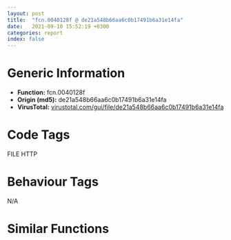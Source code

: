 ```yaml
---
layout: post
title:  "fcn.0040128f @ de21a548b66aa6c0b17491b6a31e14fa"
date:   2021-09-10 15:52:19 +0300
categories: report
index: false
---
```


# Generic Information
- **Function:** fcn.0040128f
- **Origin (md5):** de21a548b66aa6c0b17491b6a31e14fa
- **VirusTotal:** [virustotal.com/gui/file/de21a548b66aa6c0b17491b6a31e14fa][virustotal_ref]

# Code Tags
<span class="tag" id="FILE">FILE</span>
<span class="tag" id="HTTP">HTTP</span>


# Behaviour Tags
<span class="bhv-tag" id="na">N/A</span>

# Similar Functions
<script type="text/javascript" src="https://www.gstatic.com/charts/loader.js"></script>
<script type="text/javascript">

    google.charts.load('current', {'packages':['corechart']});
    google.charts.setOnLoadCallback(drawChart);

    function drawChart() {
    var data = new google.visualization.DataTable();
        data.addColumn('number', 'X');
        data.addColumn('number', 'Y');
        data.addColumn({type: 'string', role: 'tooltip', 'p': {'html': true}});
        data.addColumn({'type': 'string', 'role': 'style'});
        
        data.addRows([
    [-349.9229431152344, -97.35689544677734, '<b><a href="/report/fcn.0040128f@de21a548b66aa6c0b17491b6a31e14fa">fcn.0040128f</a><br>@de21a548b66aa6c0b17491b6a31e14fa</b><br>jmp 0x40469c<br>push ebp<br>lea ebp, [esp-0x20c]<br>sub esp, 0x20c<br>push 0xffffffffffffffff<br>push 0x43a28f<br>mov eax, dword<br>push eax<br>mov eax, 0x402c<br>call fcn.0040cf10<br>mov eax, dword[0x4481b0]<br>xor eax, ebp<br>mov dword[ebp+0x208], eax<br>push ebx<br>push esi<br>push edi<br>push eax<br>lea eax, [ebp-0xc]<br>mov dword<br>mov eax, dword[ebp+0x214]<br>mov ecx, dword[eax-0xc]<br>xor ebx, ebx<br>cmp ecx, ebx<br>mov dword[ebp-4], 4<br>jne 0x404739<br>lea ecx, [eax-0x10]<br>call fcn.00401050<br>mov ecx, dword[ebp+0x218]<br>add ecx, 0xfffffff0<br>call fcn.00401050<br>mov ecx, dword[ebp+0x21c]<br>add ecx, 0xfffffff0<br>call fcn.00401050<br>mov ecx, dword[ebp+0x220]<br>add ecx, 0xfffffff0<br>call fcn.00401050<br>mov ecx, dword[ebp+0x224]<br>add ecx, 0xfffffff0<br>call fcn.00401050<br>xor eax, eax<br>jmp 0x404b75<br>push eax<br>lea eax, [ebp-0x38]<br>push eax<br>call fcn.0040145b<br>pop ecx<br>pop ecx<br>push 0x4498ac<br>lea ecx, [ebp-0x14]<br>mov byte[ebp-4], 5<br>call fcn.004014a1<br>lea eax, [ebp-0x1c]<br>push eax<br>mov byte[ebp-4], 6<br>call fcn.00401483<br>pop ecx<br>push eax<br>lea ecx, [ebp-0x14]<br>mov byte[ebp-4], 7<br>call fcn.00401069<br>mov ecx, dword[ebp-0x1c]<br>add ecx, 0xfffffff0<br>mov byte[ebp-4], 6<br>call fcn.00401050<br>mov esi, 0x104<br>push esi<br>lea ecx, [ebp-0x14]<br>call fcn.00401393<br>push eax<br>call dword[sym.imp.SHLWAPI.dll_PathRemoveFileSpecW]<br>push 0xffffffffffffffff<br>lea ecx, [ebp-0x14]<br>call fcn.00401532<br>push str.Episode<br>push esi<br>lea ecx, [ebp-0x14]<br>call fcn.00401393<br>mov edi, dword[sym.imp.SHLWAPI.dll_PathAppendW]<br>push eax<br>call edi<br>push 0xffffffffffffffff<br>lea ecx, [ebp-0x14]<br>call fcn.00401532<br>push dword[ebp-0x14]<br>call dword[sym.imp.SHLWAPI.dll_PathFileExistsW]<br>test eax, eax<br>jne 0x4047ef<br>push ebx<br>push dword[ebp-0x14]<br>push ebx<br>call dword[sym.imp.SHELL32.dll_SHCreateDirectoryExW]<br>push dword[ebp-0x14]<br>call fcn.0040170d<br>pop ecx<br>push 0x80<br>push dword[ebp-0x14]<br>call dword[sym.imp.KERNEL32.dll_SetFileAttributesW]<br>lea eax, [ebp-0x14]<br>push eax<br>lea ecx, [ebp-0x18]<br>call fcn.004010be<br>push dword[ebp+0x21c]<br>lea ecx, [ebp-0x18]<br>push esi<br>mov byte[ebp-4], 8<br>call fcn.00401393<br>push eax<br>call edi<br>push 0xffffffffffffffff<br>lea ecx, [ebp-0x18]<br>call fcn.00401532<br>lea eax, [ebp-0x14]<br>push eax<br>lea ecx, [ebp-0x24]<br>call fcn.004010be<br>push str._bind_777<br>lea eax, [ebp+0x220]<br>push eax<br>lea eax, [ebp-0x1c]<br>push eax<br>mov byte[ebp-4], 9<br>call fcn.00401005<br>add esp, 0xc<br>push dword[eax]<br>lea ecx, [ebp-0x24]<br>push esi<br>mov byte[ebp-4], 0xa<br>call fcn.00401393<br>push eax<br>call edi<br>mov ecx, dword[ebp-0x1c]<br>add ecx, 0xfffffff0<br>mov byte[ebp-4], 9<br>call fcn.00401050<br>push 0xffffffffffffffff<br>lea ecx, [ebp-0x24]<br>call fcn.00401532<br>push str..url<br>lea ecx, [ebp-0x24]<br>call fcn.004013ed<br>push dword[ebp-0x18]<br>mov esi, dword[sym.imp.KERNEL32.dll_DeleteFileW]<br>mov byte[ebp-0xd], bl<br>call esi<br>push ebx<br>push ebx<br>push ebx<br>push ebx<br>push str.DownlaodAndCreateLink<br>call dword[sym.imp.WININET.dll_InternetOpenW]<br>cmp eax, ebx<br>mov dword[ebp-0x30], eax<br>je 0x4049c3<br>push ebx<br>push 0x80000000<br>push ebx<br>push ebx<br>push dword[ebp+0x214]<br>push eax<br>call dword[sym.imp.WININET.dll_InternetOpenUrlW]<br>cmp eax, ebx<br>mov dword[ebp-0x20], eax<br>je 0x4049a9<br>mov edi, dword[sym.imp.WININET.dll_HttpQueryInfoW]<br>push ebx<br>lea ecx, [ebp-0x34]<br>push ecx<br>lea ecx, [ebp-0x1c]<br>push ecx<br>push 0x20000005<br>push eax<br>mov dword[ebp-0x1c], ebx<br>mov dword[ebp-0x34], 4<br>call edi<br>test eax, eax<br>jne 0x4048f7<br>push str._Statistics::DownlaodAndCreateLink__DownlaodAndRun:HttpQueryInfo_Error.<br>call dword[sym.imp.KERNEL32.dll_OutputDebugStringW]<br>mov byte[ebp-0xd], 1<br>push ebx<br>lea eax, [ebp-0x34]<br>push eax<br>lea eax, [ebp-0x2c]<br>push eax<br>push 0x20000013<br>push dword[ebp-0x20]<br>mov dword[ebp-0x2c], ebx<br>call edi<br>test eax, eax<br>jne 0x404915<br>mov byte[ebp-0xd], 1<br>cmp dword[ebp-0x2c], 0xc8<br>je 0x404922<br>mov byte[ebp-0xd], 1<br>cmp byte[ebp-0xd], bl<br>jne 0x40499e<br>cmp dword[ebp-0x1c], ebx<br>je 0x40499e<br>push 0x43f974<br>push dword[ebp-0x18]<br>call fcn.0040cea7<br>mov edi, eax<br>cmp edi, ebx<br>pop ecx<br>pop ecx<br>jne 0x404952<br>push str._Statistics::DownlaodAndCreateLink__DownlaodAndRun:File_Create_Error<br>call dword[sym.imp.KERNEL32.dll_OutputDebugStringW]<br>mov byte[ebp-0xd], 1<br>jmp 0x40499e<br>mov dword[ebp-0x28], ebx<br>lea eax, [ebp-0x28]<br>push eax<br>push 0x4000<br>lea eax, [ebp-0x4038]<br>push eax<br>push dword[ebp-0x20]<br>call dword[sym.imp.WININET.dll_InternetReadFile]<br>cmp eax, ebx<br>je 0x404993<br>cmp dword[ebp-0x28], ebx<br>je 0x404997<br>push edi<br>push dword[ebp-0x28]<br>lea eax, [ebp-0x4038]<br>push 1<br>push eax<br>call fcn.0040cd5f<br>add esp, 0x10<br>cmp dword[ebp-0x28], ebx<br>jne 0x404955<br>jmp 0x404997<br>mov byte[ebp-0xd], 1<br>push edi<br>call fcn.0040cb84<br>pop ecx<br>push dword[ebp-0x20]<br>call dword[sym.imp.WININET.dll_InternetCloseHandle]<br>jmp 0x4049b8<br>push str._Statistics::DownlaodAndCreateLink__DownlaodAndRun:InternetOpenUrl_Error<br>call dword[sym.imp.KERNEL32.dll_OutputDebugStringW]<br>mov byte[ebp-0xd], 1<br>push dword[ebp-0x30]<br>call dword[sym.imp.WININET.dll_InternetCloseHandle]<br>jmp 0x4049d2<br>push 0x43fa60<br>call dword[sym.imp.KERNEL32.dll_OutputDebugStringW]<br>mov byte[ebp-0xd], 1<br>cmp byte[ebp-0xd], bl<br>mov edi, dword[ebp-0x24]<br>jne 0x404afe<br>push ebx<br>call dword[sym.imp.ole32.dll_CoInitialize]<br>cmp eax, ebx<br>jge 0x404a22<br>mov ecx, edi<br>add ecx, 0xfffffff0<br>call fcn.00401050<br>mov ecx, dword[ebp-0x18]<br>add ecx, 0xfffffff0<br>call fcn.00401050<br>mov ecx, dword[ebp-0x14]<br>add ecx, 0xfffffff0<br>call fcn.00401050<br>mov ecx, dword[ebp-0x38]<br>add ecx, 0xfffffff0<br>call fcn.00401050<br>mov ecx, dword[ebp+0x214]<br>add ecx, 0xfffffff0<br>jmp 0x4046f5<br>push edi<br>call esi<br>push dword[ebp+0x224]<br>push dword[ebp+0x218]<br>push dword[ebp-0x18]<br>push edi<br>call fcn.0040156e<br>add esp, 0x10<br>cmp eax, ebx<br>je 0x404af3<br>lea eax, [ebp]<br>push eax<br>call fcn.00401429<br>pop ecx<br>lea eax, [ebp]<br>push eax<br>lea ecx, [ebp-0x2c]<br>call fcn.004013e8<br>push 0x43fa5c<br>push eax<br>lea eax, [ebp-0x1c]<br>push eax<br>mov byte[ebp-4], 0xb<br>call fcn.00401005<br>lea ecx, [ebp+0x220]<br>push ecx<br>push eax<br>lea eax, [ebp-0x30]<br>push eax<br>mov byte[ebp-4], 0xc<br>call fcn.004013a2<br>push str..lnk<br>push eax<br>lea eax, [ebp-0x20]<br>push eax<br>mov byte[ebp-4], 0xd<br>call fcn.00401005<br>add esp, 0x24<br>mov ecx, dword[ebp-0x30]<br>add ecx, 0xfffffff0<br>call fcn.00401050<br>mov ecx, dword[ebp-0x1c]<br>add ecx, 0xfffffff0<br>call fcn.00401050<br>mov ecx, dword[ebp-0x2c]<br>add ecx, 0xfffffff0<br>mov byte[ebp-4], 0x11<br>call fcn.00401050<br>push dword[ebp-0x20]<br>call esi<br>push ebx<br>push dword[ebp+0x224]<br>push edi<br>push dword[ebp-0x18]<br>push ebx<br>push dword[ebp-0x20]<br>call fcn.00401357<br>add esp, 0x18<br>test eax, eax<br>jne 0x404ae6<br>push dword[ebp-0x18]<br>call esi<br>push edi<br>call esi<br>mov ecx, dword[ebp-0x20]<br>add ecx, 0xfffffff0<br>call fcn.00401050<br>jmp 0x404af8<br>push dword[ebp-0x18]<br>call esi<br>call dword[sym.imp.ole32.dll_CoUninitialize]<br>lea ecx, [edi-0x10]<br>call fcn.00401050<br>mov ecx, dword[ebp-0x18]<br>add ecx, 0xfffffff0<br>call fcn.00401050<br>mov ecx, dword[ebp-0x14]<br>add ecx, 0xfffffff0<br>call fcn.00401050<br>mov ecx, dword[ebp-0x38]<br>add ecx, 0xfffffff0<br>call fcn.00401050<br>mov ecx, dword[ebp+0x214]<br>add ecx, 0xfffffff0<br>call fcn.00401050<br>mov ecx, dword[ebp+0x218]<br>add ecx, 0xfffffff0<br>call fcn.00401050<br>mov ecx, dword[ebp+0x21c]<br>add ecx, 0xfffffff0<br>call fcn.00401050<br>mov ecx, dword[ebp+0x220]<br>add ecx, 0xfffffff0<br>call fcn.00401050<br>mov ecx, dword[ebp+0x224]<br>add ecx, 0xfffffff0<br>call fcn.00401050<br>xor eax, eax<br>cmp byte[ebp-0xd], bl<br>sete al<br>mov ecx, dword[ebp-0xc]<br>mov dword<br>pop ecx<br>pop edi<br>pop esi<br>pop ebx<br>mov ecx, dword[ebp+0x208]<br>xor ecx, ebp<br>call fcn.0040b32a<br>add ebp, 0x20c<br>leave <br>ret 0x14<br><eoc> ', 'point { fill-color: #e0440e; }'],
[-625.1304321289062, -195.27066040039062, '<b><a href="/report/fcn.00401569@de21a548b66aa6c0b17491b6a31e14fa">fcn.00401569</a><br>@de21a548b66aa6c0b17491b6a31e14fa</b><br>jmp 0x4040e6<br>push ebp<br>mov ebp, esp<br>push 0xffffffffffffffff<br>push 0x43a17b<br>mov eax, dword<br>push eax<br>mov eax, 0x402c<br>call fcn.0040cf10<br>push ebx<br>push esi<br>push edi<br>mov eax, dword[0x4481b0]<br>xor eax, ebp<br>push eax<br>lea eax, [ebp-0xc]<br>mov dword<br>mov eax, dword[ebp+8]<br>mov ecx, dword[eax-0xc]<br>xor ebx, ebx<br>cmp ecx, ebx<br>mov dword[ebp-4], 1<br>jne 0x404142<br>lea ecx, [eax-0x10]<br>call fcn.00401050<br>mov ecx, dword[ebp+0xc]<br>add ecx, 0xfffffff0<br>call fcn.00401050<br>xor eax, eax<br>jmp 0x40447e<br>push eax<br>lea eax, [ebp-0x1c]<br>push eax<br>call fcn.0040145b<br>pop ecx<br>pop ecx<br>push 0x4498ac<br>lea ecx, [ebp-0x14]<br>mov byte[ebp-4], 2<br>call fcn.004014a1<br>lea eax, [ebp-0x28]<br>push ebx<br>push eax<br>mov byte[ebp-4], 3<br>call fcn.0040123a<br>pop ecx<br>pop ecx<br>push eax<br>lea ecx, [ebp-0x14]<br>mov byte[ebp-4], 4<br>call fcn.00401069<br>mov ecx, dword[ebp-0x28]<br>add ecx, 0xfffffff0<br>mov byte[ebp-4], 3<br>call fcn.00401050<br>push str.loader<br>mov edi, 0x104<br>push edi<br>lea ecx, [ebp-0x14]<br>call fcn.00401393<br>mov esi, dword[sym.imp.SHLWAPI.dll_PathAppendW]<br>push eax<br>call esi<br>push 0xffffffffffffffff<br>lea ecx, [ebp-0x14]<br>call fcn.00401532<br>push dword[ebp-0x14]<br>call dword[sym.imp.SHLWAPI.dll_PathFileExistsW]<br>test eax, eax<br>jne 0x4041e0<br>push ebx<br>push dword[ebp-0x14]<br>push ebx<br>call dword[sym.imp.SHELL32.dll_SHCreateDirectoryExW]<br>push dword[ebp-0x14]<br>call fcn.0040170d<br>pop ecx<br>push 0x80<br>push dword[ebp-0x14]<br>call dword[sym.imp.KERNEL32.dll_SetFileAttributesW]<br>lea eax, [ebp-0x14]<br>push eax<br>lea ecx, [ebp-0x2c]<br>call fcn.004010be<br>push dword[ebp-0x1c]<br>lea ecx, [ebp-0x2c]<br>push edi<br>mov byte[ebp-4], 5<br>call fcn.00401393<br>push eax<br>call esi<br>push 0xffffffffffffffff<br>lea ecx, [ebp-0x2c]<br>call fcn.00401532<br>push ebx<br>push ebx<br>push ebx<br>push ebx<br>push str.DownlaodAndRun<br>mov byte[ebp-0xd], bl<br>call dword[sym.imp.WININET.dll_InternetOpenW]<br>cmp eax, ebx<br>mov edi, dword[ebp-0x2c]<br>mov dword[ebp-0x20], eax<br>je 0x40434b<br>push ebx<br>push 0x80000000<br>push ebx<br>push ebx<br>push dword[ebp+8]<br>push eax<br>call dword[sym.imp.WININET.dll_InternetOpenUrlW]<br>cmp eax, ebx<br>mov dword[ebp-0x18], eax<br>je 0x40432f<br>push ebx<br>lea ecx, [ebp-0x38]<br>push ecx<br>lea ecx, [ebp-0x34]<br>push ecx<br>push 0x20000005<br>push eax<br>mov dword[ebp-0x34], ebx<br>mov dword[ebp-0x38], 4<br>call dword[sym.imp.WININET.dll_HttpQueryInfoW]<br>test eax, eax<br>mov esi, dword[sym.imp.KERNEL32.dll_OutputDebugStringW]<br>jne 0x40427a<br>push str._Statistics::DownlaodAndRun__DownlaodAndRun:HttpQueryInfo_Error.<br>call esi<br>mov byte[ebp-0xd], 1<br>push ebx<br>lea eax, [ebp-0x38]<br>push eax<br>lea eax, [ebp-0x30]<br>push eax<br>push 0x20000013<br>push dword[ebp-0x18]<br>mov dword[ebp-0x30], ebx<br>call dword[sym.imp.WININET.dll_HttpQueryInfoW]<br>test eax, eax<br>jne 0x40429c<br>mov byte[ebp-0xd], 1<br>cmp dword[ebp-0x30], 0xc8<br>je 0x4042a9<br>mov byte[ebp-0xd], 1<br>cmp byte[ebp-0xd], bl<br>jne 0x404324<br>cmp dword[ebp-0x34], ebx<br>je 0x404324<br>push 0x43f974<br>push edi<br>call fcn.0040cea7<br>cmp eax, ebx<br>pop ecx<br>pop ecx<br>mov dword[ebp-0x28], eax<br>jne 0x4042d4<br>push str._Statistics::DownlaodAndRun__DownlaodAndRun:File_Create_Error<br>call esi<br>mov byte[ebp-0xd], 1<br>jmp 0x404324<br>mov dword[ebp-0x24], ebx<br>lea eax, [ebp-0x24]<br>push eax<br>push 0x4000<br>lea eax, [ebp-0x4038]<br>push eax<br>push dword[ebp-0x18]<br>call dword[sym.imp.WININET.dll_InternetReadFile]<br>cmp eax, ebx<br>je 0x404317<br>cmp dword[ebp-0x24], ebx<br>je 0x40431b<br>push dword[ebp-0x28]<br>lea eax, [ebp-0x4038]<br>push dword[ebp-0x24]<br>push 1<br>push eax<br>call fcn.0040cd5f<br>add esp, 0x10<br>cmp dword[ebp-0x24], ebx<br>jne 0x4042d7<br>jmp 0x40431b<br>mov byte[ebp-0xd], 1<br>push dword[ebp-0x28]<br>call fcn.0040cb84<br>pop ecx<br>push dword[ebp-0x18]<br>call dword[sym.imp.WININET.dll_InternetCloseHandle]<br>jmp 0x404340<br>mov esi, dword[sym.imp.KERNEL32.dll_OutputDebugStringW]<br>push str._Statistics::DownlaodAndRun__DownlaodAndRun:InternetOpenUrl_Error<br>call esi<br>mov byte[ebp-0xd], 1<br>push dword[ebp-0x20]<br>call dword[sym.imp.WININET.dll_InternetCloseHandle]<br>jmp 0x40435c<br>mov esi, dword[sym.imp.KERNEL32.dll_OutputDebugStringW]<br>push str._Statistics::DownlaodAndRun__DownlaodAndRun:InternetOpen_Error<br>call esi<br>mov byte[ebp-0xd], 1<br>cmp byte[ebp-0xd], bl<br>jne 0x404442<br>push edi<br>call fcn.0040110e<br>test eax, eax<br>pop ecx<br>je 0x404442<br>lea ecx, [ebp-0x18]<br>call fcn.0040141f<br>push edi<br>lea ecx, [ebp-0x18]<br>mov byte[ebp-4], 6<br>call fcn.004011cc<br>test eax, eax<br>jne 0x4043c9<br>push str.Check_Downlaod_File_Sign_fail<br>call esi<br>lea ecx, [ebp-0x18]<br>mov byte[ebp-4], 5<br>call fcn.004012b2<br>lea ecx, [edi-0x10]<br>call fcn.00401050<br>mov ecx, dword[ebp-0x14]<br>add ecx, 0xfffffff0<br>call fcn.00401050<br>mov ecx, dword[ebp-0x1c]<br>add ecx, 0xfffffff0<br>call fcn.00401050<br>mov ecx, dword[ebp+8]<br>add ecx, 0xfffffff0<br>jmp 0x40412b<br>lea eax, [ebp-0x1c]<br>push eax<br>mov esi, str.QQLive<br>lea eax, [ebp-0x20]<br>push esi<br>push eax<br>call fcn.00401604<br>push dword[eax]<br>mov byte[ebp-4], 7<br>push edi<br>call fcn.004016db<br>mov ecx, dword[ebp-0x20]<br>add esp, 0x14<br>add ecx, 0xfffffff0<br>mov byte[ebp-4], 6<br>call fcn.00401050<br>lea eax, [ebp-0x1c]<br>push eax<br>lea eax, [ebp-0x20]<br>push esi<br>push eax<br>call fcn.00401604<br>push dword[eax]<br>mov byte[ebp-4], 8<br>push edi<br>call fcn.004010ff<br>mov ecx, dword[ebp-0x20]<br>add esp, 0x14<br>add ecx, 0xfffffff0<br>mov byte[ebp-4], 6<br>call fcn.00401050<br>push 1<br>push 1<br>push dword[ebp+0xc]<br>push edi<br>call fcn.004012da<br>add esp, 0x10<br>lea ecx, [ebp-0x18]<br>mov byte[ebp-4], 5<br>call fcn.004012b2<br>lea ecx, [edi-0x10]<br>call fcn.00401050<br>mov ecx, dword[ebp-0x14]<br>add ecx, 0xfffffff0<br>call fcn.00401050<br>mov ecx, dword[ebp-0x1c]<br>add ecx, 0xfffffff0<br>call fcn.00401050<br>mov ecx, dword[ebp+8]<br>add ecx, 0xfffffff0<br>call fcn.00401050<br>mov ecx, dword[ebp+0xc]<br>add ecx, 0xfffffff0<br>call fcn.00401050<br>xor eax, eax<br>cmp byte[ebp-0xd], bl<br>sete al<br>mov ecx, dword[ebp-0xc]<br>mov dword<br>pop ecx<br>pop edi<br>pop esi<br>pop ebx<br>leave <br>ret 8<br><eoc> ', 'null'],
[-572.322021484375, 92.02291870117188, '<b><a href="/report/fcn.00402b1c@6c5b0418e4a4c57d99cda47d2717045d">fcn.00402b1c</a><br>@6c5b0418e4a4c57d99cda47d2717045d</b><br>push ebp<br>sub esp, 0x48<br>lea ebp, [esp-4]<br>mov eax, dword[0x43720c]<br>xor eax, ebp<br>mov dword[ebp+0x48], eax<br>push 0x64<br>mov eax, 0x42c59b<br>call fcn.00408302<br>mov eax, dword[ebp+0x54]<br>mov edx, dword[ebp+0x5c]<br>mov esi, dword[ebp+0x58]<br>push eax<br>lea eax, [ebp+0x10]<br>push eax<br>mov dword[ebp], esi<br>mov dword[ebp+8], edx<br>call fcn.004020d5<br>xor ebx, ebx<br>push 0x42d2c8<br>lea ecx, [ebp+0x10]<br>mov dword[ebp-4], ebx<br>call fcn.00401cf5<br>test eax, eax<br>jne 0x402b97<br>xor esi, esi<br>push ebx<br>push 1<br>lea ecx, [ebp+0x10]<br>call fcn.0040115a<br>mov eax, esi<br>mov ecx, dword[ebp-0xc]<br>mov dword<br>pop ecx<br>pop edi<br>pop esi<br>pop ebx<br>mov ecx, dword[ebp+0x48]<br>xor ecx, ebp<br>call fcn.004082f3<br>add ebp, 0x4c<br>leave <br>ret 0xc<br>push ebx<br>push 0x80<br>push 4<br>push ebx<br>push 1<br>push 0x80000000<br>push esi<br>call dword[sym.imp.KERNEL32.dll_CreateFileW]<br>mov edi, eax<br>cmp edi, 0xffffffff<br>jne 0x402bba<br>push 3<br>pop esi<br>jmp 0x402b6b<br>push ebx<br>push edi<br>call dword[sym.imp.KERNEL32.dll_GetFileSize]<br>mov dword[ebp+0xc], eax<br>inc eax<br>push eax<br>call fcn.00407b08<br>mov esi, eax<br>cmp esi, ebx<br>pop ecx<br>je 0x402b69<br>mov eax, dword[ebp+0xc]<br>inc eax<br>push eax<br>push ebx<br>push esi<br>call fcn.00408570<br>add esp, 0xc<br>push ebx<br>lea eax, [ebp+4]<br>push eax<br>push dword[ebp+0xc]<br>mov dword[ebp+4], ebx<br>push esi<br>push edi<br>call dword[sym.imp.KERNEL32.dll_ReadFile]<br>push edi<br>call dword[sym.imp.KERNEL32.dll_CloseHandle]<br>lea ecx, [ebp-0x54]<br>call fcn.004213d0<br>push ebx<br>push ebx<br>push esi<br>lea ecx, [ebp-0x54]<br>mov byte[ebp-4], 1<br>call fcn.00423420<br>push str.TheCellDict<br>lea ecx, [ebp-0x54]<br>call fcn.004209c0<br>cmp eax, ebx<br>jne 0x402c3b<br>push esi<br>call fcn.004085ea<br>pop ecx<br>lea ecx, [ebp-0x54]<br>mov byte[ebp-4], bl<br>call fcn.00401b58<br>jmp 0x402b69<br>push str.CellDictInfo<br>mov ecx, eax<br>call fcn.004209c0<br>cmp eax, ebx<br>je 0x402c24<br>push str.SignCode<br>mov ecx, eax<br>call fcn.00420a60<br>cmp eax, ebx<br>je 0x402c24<br>mov ecx, eax<br>call fcn.00420ad0<br>push eax<br>lea ecx, [ebp-0x70]<br>call fcn.00402512<br>lea eax, [ebp-0x70]<br>push eax<br>lea eax, [ebp+0x2c]<br>push eax<br>mov byte[ebp-4], 2<br>call fcn.00406eb6<br>pop ecx<br>pop ecx<br>xor edi, edi<br>push ebx<br>inc edi<br>push edi<br>lea ecx, [ebp-0x70]<br>mov byte[ebp-4], 4<br>call fcn.00401d38<br>lea eax, [ebp+0x2c]<br>push eax<br>lea ecx, [ebp+0x10]<br>call fcn.00401cd1<br>test eax, eax<br>push esi<br>je 0x402cb5<br>call fcn.004085ea<br>pop ecx<br>push ebx<br>push edi<br>lea ecx, [ebp+0x2c]<br>call fcn.0040115a<br>jmp 0x402c2b<br>call fcn.004085ea<br>pop ecx<br>push dword[ebp]<br>call dword[sym.imp.KERNEL32.dll_DeleteFileW]<br>mov ecx, dword[ebp+8]<br>push 0xffffffffffffffff<br>push ebx<br>lea eax, [ebp+0x2c]<br>push eax<br>call fcn.00401382<br>push ebx<br>push edi<br>lea ecx, [ebp+0x2c]<br>call fcn.0040115a<br>lea ecx, [ebp-0x54]<br>mov byte[ebp-4], bl<br>call fcn.00401b58<br>mov esi, edi<br>jmp 0x402b6b<br><eoc> ', 'null'],

        ]);

    var options = {
        title: 'Similarity Plot',
        legend: 'none',
        colors: ['#dedbd9', '#e6693e', '#ec8f6e', '#f3b49f', '#f6c7b6'],
        tooltip: {isHtml: true, trigger: 'both'},
        explorer: {
        actions: ["dragToZoom", "rightClickToReset"],
        },
        chartArea: {
        width: '80%',
        height: '80%'
        },
        width: '100%',
        height: '100%'
    };

    var chart = new google.visualization.ScatterChart(document.getElementById('chart_div'));

    chart.draw(data, options);
    }
    
</script>


<div id="chart_div" style="width: 100%px; height: 100%;"></div>

# Disassembled Code
{% highlight nasm %}

jmp 0x40469c
push ebp
lea ebp, [esp-0x20c]
sub esp, 0x20c
push 0xffffffffffffffff
push 0x43a28f
mov eax, dword
push eax
mov eax, 0x402c
call fcn.0040cf10
mov eax, dword[0x4481b0]
xor eax, ebp
mov dword[ebp+0x208], eax
push ebx
push esi
push edi
push eax
lea eax, [ebp-0xc]
mov dword
mov eax, dword[ebp+0x214]
mov ecx, dword[eax-0xc]
xor ebx, ebx
cmp ecx, ebx
mov dword[ebp-4], 4
jne 0x404739
lea ecx, [eax-0x10]
call fcn.00401050
mov ecx, dword[ebp+0x218]
add ecx, 0xfffffff0
call fcn.00401050
mov ecx, dword[ebp+0x21c]
add ecx, 0xfffffff0
call fcn.00401050
mov ecx, dword[ebp+0x220]
add ecx, 0xfffffff0
call fcn.00401050
mov ecx, dword[ebp+0x224]
add ecx, 0xfffffff0
call fcn.00401050
xor eax, eax
jmp 0x404b75
push eax
lea eax, [ebp-0x38]
push eax
call fcn.0040145b
pop ecx
pop ecx
push 0x4498ac
lea ecx, [ebp-0x14]
mov byte[ebp-4], 5
call fcn.004014a1
lea eax, [ebp-0x1c]
push eax
mov byte[ebp-4], 6
call fcn.00401483
pop ecx
push eax
lea ecx, [ebp-0x14]
mov byte[ebp-4], 7
call fcn.00401069
mov ecx, dword[ebp-0x1c]
add ecx, 0xfffffff0
mov byte[ebp-4], 6
call fcn.00401050
mov esi, 0x104
push esi
lea ecx, [ebp-0x14]
call fcn.00401393
push eax
call dword[sym.imp.SHLWAPI.dll_PathRemoveFileSpecW]
push 0xffffffffffffffff
lea ecx, [ebp-0x14]
call fcn.00401532
push str.Episode
push esi
lea ecx, [ebp-0x14]
call fcn.00401393
mov edi, dword[sym.imp.SHLWAPI.dll_PathAppendW]
push eax
call edi
push 0xffffffffffffffff
lea ecx, [ebp-0x14]
call fcn.00401532
push dword[ebp-0x14]
call dword[sym.imp.SHLWAPI.dll_PathFileExistsW]
test eax, eax
jne 0x4047ef
push ebx
push dword[ebp-0x14]
push ebx
call dword[sym.imp.SHELL32.dll_SHCreateDirectoryExW]
push dword[ebp-0x14]
call fcn.0040170d
pop ecx
push 0x80
push dword[ebp-0x14]
call dword[sym.imp.KERNEL32.dll_SetFileAttributesW]
lea eax, [ebp-0x14]
push eax
lea ecx, [ebp-0x18]
call fcn.004010be
push dword[ebp+0x21c]
lea ecx, [ebp-0x18]
push esi
mov byte[ebp-4], 8
call fcn.00401393
push eax
call edi
push 0xffffffffffffffff
lea ecx, [ebp-0x18]
call fcn.00401532
lea eax, [ebp-0x14]
push eax
lea ecx, [ebp-0x24]
call fcn.004010be
push str._bind_777
lea eax, [ebp+0x220]
push eax
lea eax, [ebp-0x1c]
push eax
mov byte[ebp-4], 9
call fcn.00401005
add esp, 0xc
push dword[eax]
lea ecx, [ebp-0x24]
push esi
mov byte[ebp-4], 0xa
call fcn.00401393
push eax
call edi
mov ecx, dword[ebp-0x1c]
add ecx, 0xfffffff0
mov byte[ebp-4], 9
call fcn.00401050
push 0xffffffffffffffff
lea ecx, [ebp-0x24]
call fcn.00401532
push str..url
lea ecx, [ebp-0x24]
call fcn.004013ed
push dword[ebp-0x18]
mov esi, dword[sym.imp.KERNEL32.dll_DeleteFileW]
mov byte[ebp-0xd], bl
call esi
push ebx
push ebx
push ebx
push ebx
push str.DownlaodAndCreateLink
call dword[sym.imp.WININET.dll_InternetOpenW]
cmp eax, ebx
mov dword[ebp-0x30], eax
je 0x4049c3
push ebx
push 0x80000000
push ebx
push ebx
push dword[ebp+0x214]
push eax
call dword[sym.imp.WININET.dll_InternetOpenUrlW]
cmp eax, ebx
mov dword[ebp-0x20], eax
je 0x4049a9
mov edi, dword[sym.imp.WININET.dll_HttpQueryInfoW]
push ebx
lea ecx, [ebp-0x34]
push ecx
lea ecx, [ebp-0x1c]
push ecx
push 0x20000005
push eax
mov dword[ebp-0x1c], ebx
mov dword[ebp-0x34], 4
call edi
test eax, eax
jne 0x4048f7
push str._Statistics::DownlaodAndCreateLink__DownlaodAndRun:HttpQueryInfo_Error.
call dword[sym.imp.KERNEL32.dll_OutputDebugStringW]
mov byte[ebp-0xd], 1
push ebx
lea eax, [ebp-0x34]
push eax
lea eax, [ebp-0x2c]
push eax
push 0x20000013
push dword[ebp-0x20]
mov dword[ebp-0x2c], ebx
call edi
test eax, eax
jne 0x404915
mov byte[ebp-0xd], 1
cmp dword[ebp-0x2c], 0xc8
je 0x404922
mov byte[ebp-0xd], 1
cmp byte[ebp-0xd], bl
jne 0x40499e
cmp dword[ebp-0x1c], ebx
je 0x40499e
push 0x43f974
push dword[ebp-0x18]
call fcn.0040cea7
mov edi, eax
cmp edi, ebx
pop ecx
pop ecx
jne 0x404952
push str._Statistics::DownlaodAndCreateLink__DownlaodAndRun:File_Create_Error
call dword[sym.imp.KERNEL32.dll_OutputDebugStringW]
mov byte[ebp-0xd], 1
jmp 0x40499e
mov dword[ebp-0x28], ebx
lea eax, [ebp-0x28]
push eax
push 0x4000
lea eax, [ebp-0x4038]
push eax
push dword[ebp-0x20]
call dword[sym.imp.WININET.dll_InternetReadFile]
cmp eax, ebx
je 0x404993
cmp dword[ebp-0x28], ebx
je 0x404997
push edi
push dword[ebp-0x28]
lea eax, [ebp-0x4038]
push 1
push eax
call fcn.0040cd5f
add esp, 0x10
cmp dword[ebp-0x28], ebx
jne 0x404955
jmp 0x404997
mov byte[ebp-0xd], 1
push edi
call fcn.0040cb84
pop ecx
push dword[ebp-0x20]
call dword[sym.imp.WININET.dll_InternetCloseHandle]
jmp 0x4049b8
push str._Statistics::DownlaodAndCreateLink__DownlaodAndRun:InternetOpenUrl_Error
call dword[sym.imp.KERNEL32.dll_OutputDebugStringW]
mov byte[ebp-0xd], 1
push dword[ebp-0x30]
call dword[sym.imp.WININET.dll_InternetCloseHandle]
jmp 0x4049d2
push 0x43fa60
call dword[sym.imp.KERNEL32.dll_OutputDebugStringW]
mov byte[ebp-0xd], 1
cmp byte[ebp-0xd], bl
mov edi, dword[ebp-0x24]
jne 0x404afe
push ebx
call dword[sym.imp.ole32.dll_CoInitialize]
cmp eax, ebx
jge 0x404a22
mov ecx, edi
add ecx, 0xfffffff0
call fcn.00401050
mov ecx, dword[ebp-0x18]
add ecx, 0xfffffff0
call fcn.00401050
mov ecx, dword[ebp-0x14]
add ecx, 0xfffffff0
call fcn.00401050
mov ecx, dword[ebp-0x38]
add ecx, 0xfffffff0
call fcn.00401050
mov ecx, dword[ebp+0x214]
add ecx, 0xfffffff0
jmp 0x4046f5
push edi
call esi
push dword[ebp+0x224]
push dword[ebp+0x218]
push dword[ebp-0x18]
push edi
call fcn.0040156e
add esp, 0x10
cmp eax, ebx
je 0x404af3
lea eax, [ebp]
push eax
call fcn.00401429
pop ecx
lea eax, [ebp]
push eax
lea ecx, [ebp-0x2c]
call fcn.004013e8
push 0x43fa5c
push eax
lea eax, [ebp-0x1c]
push eax
mov byte[ebp-4], 0xb
call fcn.00401005
lea ecx, [ebp+0x220]
push ecx
push eax
lea eax, [ebp-0x30]
push eax
mov byte[ebp-4], 0xc
call fcn.004013a2
push str..lnk
push eax
lea eax, [ebp-0x20]
push eax
mov byte[ebp-4], 0xd
call fcn.00401005
add esp, 0x24
mov ecx, dword[ebp-0x30]
add ecx, 0xfffffff0
call fcn.00401050
mov ecx, dword[ebp-0x1c]
add ecx, 0xfffffff0
call fcn.00401050
mov ecx, dword[ebp-0x2c]
add ecx, 0xfffffff0
mov byte[ebp-4], 0x11
call fcn.00401050
push dword[ebp-0x20]
call esi
push ebx
push dword[ebp+0x224]
push edi
push dword[ebp-0x18]
push ebx
push dword[ebp-0x20]
call fcn.00401357
add esp, 0x18
test eax, eax
jne 0x404ae6
push dword[ebp-0x18]
call esi
push edi
call esi
mov ecx, dword[ebp-0x20]
add ecx, 0xfffffff0
call fcn.00401050
jmp 0x404af8
push dword[ebp-0x18]
call esi
call dword[sym.imp.ole32.dll_CoUninitialize]
lea ecx, [edi-0x10]
call fcn.00401050
mov ecx, dword[ebp-0x18]
add ecx, 0xfffffff0
call fcn.00401050
mov ecx, dword[ebp-0x14]
add ecx, 0xfffffff0
call fcn.00401050
mov ecx, dword[ebp-0x38]
add ecx, 0xfffffff0
call fcn.00401050
mov ecx, dword[ebp+0x214]
add ecx, 0xfffffff0
call fcn.00401050
mov ecx, dword[ebp+0x218]
add ecx, 0xfffffff0
call fcn.00401050
mov ecx, dword[ebp+0x21c]
add ecx, 0xfffffff0
call fcn.00401050
mov ecx, dword[ebp+0x220]
add ecx, 0xfffffff0
call fcn.00401050
mov ecx, dword[ebp+0x224]
add ecx, 0xfffffff0
call fcn.00401050
xor eax, eax
cmp byte[ebp-0xd], bl
sete al
mov ecx, dword[ebp-0xc]
mov dword
pop ecx
pop edi
pop esi
pop ebx
mov ecx, dword[ebp+0x208]
xor ecx, ebp
call fcn.0040b32a
add ebp, 0x20c
leave
ret 0x14

{% endhighlight %}

[virustotal_ref]: https://www.virustotal.com/gui/file/de21a548b66aa6c0b17491b6a31e14fa